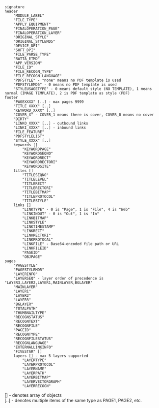 ﻿```
signature
header
	"MODULE_LABEL"
	"FILE_TYPE"
	"APPLY_EQUIPMENT"
	"FINALOPERATION_PAGE"
	"FINALOPERATION_LAYER"
	"ORIGINAL_STYLE"
	"ORIGINAL_STYLEMD5"
	"DEVICE_DPI"
	"SOFT_DPI"
	"FILE_PARSE_TYPE"
	"RATTA_ETMD"
	"APP_VERSION"
	"FILE_ID"
	"FILE_RECOGN_TYPE"
	"FILE_RECOGN_LANGUAGE"
    "PDFSTYLE" - "none" means no PDF template is used
    "PDFSTYLEMD5" - 0 means no PDF template is used
    "STYLEUSAGETYPE" - 0 means default style (NO TEMPLATE), 1 means normal (IMAGE TEMPLATE), 2 is PDF template as style (PDF)
footer
	"PAGEXXXX" [..] - max pages 9999
	"TITLE_XXXX" [..]
	"KEYWORD_XXXX" [..]
	"COVER_X" - COVER_1 means there is cover, COVER_0 means no cover
	"DIRTY"
	"LINKO_XXXX" [..] - outbound links
	"LINKI_XXXX" [..] - inbound links
	"FILE_FEATURE"
    "PDFSTYLELIST"
	"STYLE_XXXX" [..]
	keywords []
		"KEYWORDPAGE"
		"KEYWORDSEQNO"
		"KEYWORDRECT"
		"KEYWORDRECTORI"
		"KEYWORDSITE"
	titles []
		"TITLESEQNO"
		"TITLELEVEL"
		"TITLERECT"
		"TITLERECTORI"
		"TITLEBITMAP"
		"TITLEPROTOCOL"
		"TITLESTYLE"
	links []
		"LINKTYPE" - 0 is "Page", 1 is "File", 4 is "Web"
		"LINKINOUT" - 0 is "Out", 1 is "In"
		"LINKBITMAP"
		"LINKSTYLE"
		"LINKTIMESTAMP"
		"LINKRECT"
		"LINKRECTORI"
		"LINKPROTOCAL"
		"LINKFILE" - Base64-encoded file path or URL
		"LINKFILEID"
		"PAGEID"
		"OBJPAGE"
pages
	"PAGESTYLE"
	"PAGESTYLEMD5"
	"LAYERINFO"
	"LAYERSEQ" - layer order of precedence is "LAYER3,LAYER2,LAYER1,MAINLAYER,BGLAYER"
	"MAINLAYER"
	"LAYER1"
	"LAYER2"
	"LAYER3"
	"BGLAYER"
	"TOTALPATH"
	"THUMBNAILTYPE"
	"RECOGNSTATUS"
	"RECOGNTEXT"
	"RECOGNFILE"
	"PAGEID"
	"RECOGNTYPE"
	"RECOGNFILESTATUS"
	"RECOGNLANGUAGE"
	"EXTERNALLINKINFO"
	"FIVESTAR" []
	layers [] - max 5 layers supported
		"LAYERTYPE"
		"LAYERPROTOCOL"
		"LAYERNAME"
		"LAYERPATH"
		"LAYERBITMAP"
		"LAYERVECTORGRAPH"
		"LAYERRECOGN"
```

[] - denotes array of objects  
[..] - denotes multiple items of the same type as PAGE1, PAGE2, etc.